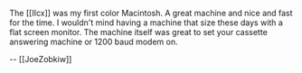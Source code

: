 The [[IIcx]] was my first color Macintosh. A great machine and nice and fast for the time. I wouldn't mind having a machine that size these days with a flat screen monitor. The machine itself was great to set your cassette answering machine or 1200 baud modem on.

-- [[JoeZobkiw]]